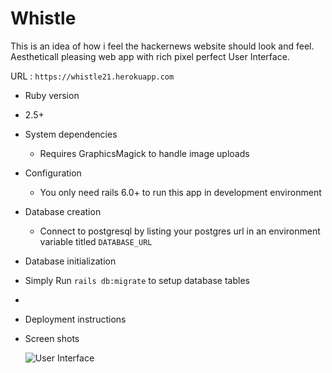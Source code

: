 # Whistle

This is an idea of how i feel the hackernews website should look and feel. Aestheticall pleasing web app with rich pixel perfect User Interface.

URL : `https://whistle21.herokuapp.com` 

* Ruby version
 - 2.5+

* System dependencies
  - Requires GraphicsMagick to handle image uploads

* Configuration
  - You only need rails 6.0+ to run this app in development environment

* Database creation
  - Connect to postgresql by listing your postgres url in an environment variable titled `DATABASE_URL`

* Database initialization
 - Simply Run `rails db:migrate` to setup database tables
*

* Deployment instructions

* Screen shots 
  
  ![User Interface](https://i.ibb.co/4jQ6BR4/Screenshot-3.png")
